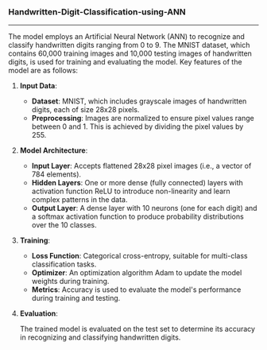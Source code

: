 
### Handwritten-Digit-Classification-using-ANN

____

The model employs an Artificial Neural Network (ANN) to recognize and classify handwritten digits ranging from 0 to 9. The MNIST dataset, which contains 60,000 training images and 10,000 testing images of handwritten digits, is used for training and evaluating the model.
Key features of the model are as follows:

1. **Input Data**:
   - **Dataset**: MNIST, which includes grayscale images of handwritten digits, each of size 28x28 pixels.
   - **Preprocessing**: Images are normalized to ensure pixel values range between 0 and 1. This is achieved by dividing the pixel values by 255.

2. **Model Architecture**:
   - **Input Layer**: Accepts flattened 28x28 pixel images (i.e., a vector of 784 elements).
   - **Hidden Layers**: One or more dense (fully connected) layers with activation function ReLU to introduce non-linearity and learn complex patterns in the data.
   - **Output Layer**: A dense layer with 10 neurons (one for each digit) and a softmax activation function to produce probability distributions over the 10 classes.

3. **Training**:
   - **Loss Function**: Categorical cross-entropy, suitable for multi-class classification tasks.
   - **Optimizer**: An optimization algorithm Adam to update the model weights during training.
   - **Metrics**: Accuracy is used to evaluate the model's performance during training and testing.

4. **Evaluation**:
  
   The trained model is evaluated on the test set to determine its accuracy in recognizing and classifying handwritten digits.
